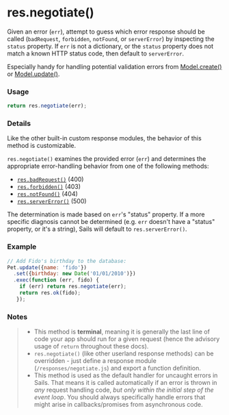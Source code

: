 # res.negotiate()

Given an error (`err`), attempt to guess which error response should be called (`badRequest`, `forbidden`, `notFound`, or `serverError`) by inspecting the `status` property.  If `err` is not a dictionary, or the `status` property does not match a known HTTP status code, then default to `serverError`.

Especially handy for handling potential validation errors from [Model.create()](http://sailsjs.com/documentation/reference/waterline/models/create.html) or [Model.update()](http://sailsjs.com/documentation/reference/waterline/models/update.html).

### Usage

```js
return res.negotiate(err);
```

### Details

Like the other built-in custom response modules, the behavior of this method is customizable.

`res.negotiate()` examines the provided error (`err`) and determines the appropriate error-handling behavior from one of the following methods:

+ [`res.badRequest()`](http://sailsjs.com/documentation/reference/response-res/res-bad-request)   (400)
+ [`res.forbidden()`](http://sailsjs.com/documentation/reference/response-res/res-forbidden)    (403)
+ [`res.notFound()`](http://sailsjs.com/documentation/reference/response-res/res-not-found)     (404)
+ [`res.serverError()`](http://sailsjs.com/documentation/reference/response-res/res-server-error)  (500)

The determination is made based on `err`'s "status" property.  If a more specific diagnosis cannot be determined (e.g. `err` doesn't have a "status" property, or it's a string), Sails will default to `res.serverError()`.



### Example


```javascript
// Add Fido's birthday to the database:
Pet.update({name: 'fido'})
  .set({birthday: new Date('01/01/2010')})
  .exec(function (err, fido) {
    if (err) return res.negotiate(err);
    return res.ok(fido);
   });
```


### Notes
> + This method is **terminal**, meaning it is generally the last line of code your app should run for a given request (hence the advisory usage of `return` throughout these docs).
>+ `res.negotiate()` (like other userland response methods) can be overridden - just define a response module (`/responses/negotiate.js`) and export a function definition.
>+ This method is used as the default handler for uncaught errors in Sails.  That means it is called automatically if an error is thrown in _any_ request handling code, _but only within the initial step of the event loop_.  You should always specifically handle errors that might arise in callbacks/promises from asynchronous code.







<docmeta name="displayName" value="res.negotiate()">
<docmeta name="pageType" value="method">

